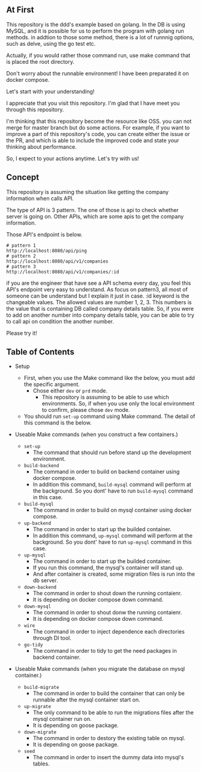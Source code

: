## At First
This repository is the ddd's example based on golang.
In the DB is using MySQL, and it is possible for us to perform the program with golang run methods. in addtion to those some method, there is a lot of runnnig options, such as delve, using the go test etc.

Actually, if you would rather those command run, use make command that is placed the root directory.

Don't worry about the runnable environment! I have been preparated it on docker compose.

Let's start with your understanding!

I appreciate that you visit this repository. I'm glad that I have meet you through this repository.

I'm thinking that this repository become the resource like OSS.
you can not merge for master branch but do some actions.
For example, if you want to improve a part of this repository's code, you can create either the issue or the PR, and which is able to include the improved code and state your thinking about performance.

So, I expect to your actions anytime. Let's try with us!

## Concept
This repository is assuming the situation like getting the company information when calls API.

The type of API is 3 pattern.
The one of those is api to check whether server is going on.
Other APIs, which are some apis to get the company information.

Those API's endpoint is below.
```
# pattern 1
http://localhost:8080/api/ping
# pattern 2
http://localhost:8080/api/v1/companies
# pattern 3
http://localhost:8080/api/v1/companies/:id
```

if you are the engineer that have see a API schema every day, you feel this API's endpoint very easy to understand.
As focus on pattern3, all most of someone can be understand but I explain it just in case.
:id keyword is the changeable values. The allowed values are number 1, 2, 3.
This numbers is the value that is containing DB called company details table.
So, if you were to add on another number into company details table, you can be able to try to call api on condition the another number.

Please try it!

## Table of Contents
- Setup
  - First, when you use the Make command like the below, you must add the specific argument.
    - Chose either `dev` or `prd` mode.
      - This repository is assuming to be able to use which environments. So, if when you use only the local environment to confirm, please chose `dev` mode.
  - You should run `set-up` command using Make command. The detail of this command is the below.
- Useable Make commands (when you construct a few containers.)
  - `set-up`
    - The command that should run before stand up the development environment.
  - `build-backend`
    - The command in order to build on backend container using docker compose.
    - In addition this command, `build-mysql` command will perform at the background. So you dont' have to run `build-mysql` command in this case.
  - `build-mysql`
    - The command in order to build on mysql container using docker compose.
  - `up-backend`
    - The command in order to start up the builded container.
    - In addition this command, `up-mysql` command will perform at the background. So you dont' have to run `up-mysql` command in this case.
  - `up-mysql`
    - The command in order to start up the builded container.
    - If you run this command, the mysql's container will stand up.
    - And after container is created, some migration files is run into the db server.
  - `down-backend`
    - The command in order to shout down the running contaienr.
    - It is depending on docker compose down command.
  - `down-mysql`
    - The command in order to shout donw the running contaienr.
    - It is depending on docker compose down command.
  - `wire`
    - The command in order to inject dependence each directories through DI tool.
  - `go-tidy`
    - The command in order to tidy to get the need packages in backend container.

- Useable Make commands (when you migrate the database on mysql container.)
  - `build-migrate`
    - The command in order to build the container that can only be runnable after the mysql container start on.
  - `up-migrate`
    - The only command to be able to run the migrations files after the mysql container run on.
    - It is depending on goose package.
  - `down-migrate`
    - The command in order to destory the existing table on mysql.
    - It is depending on goose package.
  - `seed`
    - The command in order to insert the dummy data into mysql's tables.
